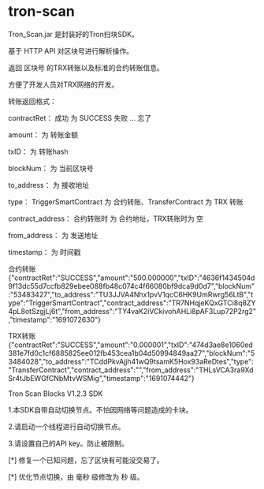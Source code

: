 # tron-scan

Tron_Scan.jar 是封装好的Tron扫块SDK。

基于 HTTP API 对区块号进行解析操作。

返回 区块号 的TRX转账以及标准的合约转账信息。

方便了开发人员对TRX网络的开发。


转账返回格式：

contractRet：	成功 为 SUCCESS   失败 ...  忘了

amount：	为 转账金额

txID：	为 转账hash

blockNum：	为 当前区块号

to_address：	为 接收地址

type：	TriggerSmartContract 为 合约转账、TransferContract 为 TRX 转账

contract_address： 合约转账时 为 合约地址，TRX转账时为 空

from_address：	为 发送地址

timestamp：	为 时间戳


合约转账
		{"contractRet":"SUCCESS","amount":"500.000000","txID":"4636f1434504d9f13dc55d7ccfb829ebee088fb48c074c4f66080bf9dca9d0d7","blockNum":"53483427","to_address":"TU3JJVA4Nhx1pvV1qcC6HK9UmRwrg56LtB","type":"TriggerSmartContract","contract_address":"TR7NHqjeKQxGTCi8q8ZY4pL8otSzgjLj6t","from_address":"TY4vaK2iVCkivohAHLi8pAF3Lup72P2rg2","timestamp":"1691072630"}


TRX转账
		{"contractRet":"SUCCESS","amount":"0.000001","txID":"474d3ae8e1060ed381e7fd0c1cf6885825ee012fb453cea1b04d50994849aa27","blockNum":"53484028","to_address":"TCddPkvAjjh41wQ9tsamK5Hox93aReDtes","type":"TransferContract","contract_address":"","from_address":"THLsVCA3ra9XdSr4tJbEWGfCNbMtvWSMig","timestamp":"1691074442"}



Tron Scan Blocks V1.2.3  SDK

1.本SDK自带自动切换节点。不怕因网络等问题造成的卡块。

2.请启动一个线程进行自动切换节点。

3.请设置自己的API key。防止被限制。

[*] 修复一个已知问题，忘了区块有可能没交易了。

[*] 优化节点切换，由 毫秒 级修改为 秒 级。
